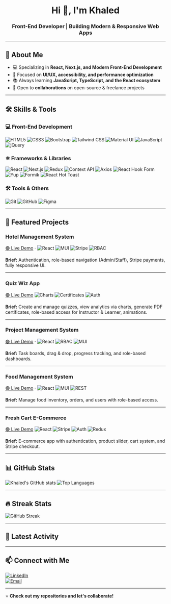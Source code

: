 <h1 align="center">Hi 👋, I'm Khaled</h1>
<h3 align="center">Front-End Developer | Building Modern & Responsive Web Apps</h3>

---

## 🚀 About Me  
- 💻 Specializing in **React, Next.js, and Modern Front-End Development**  
- 🎯 Focused on **UI/UX, accessibility, and performance optimization**  
- 📚 Always learning **JavaScript, TypeScript, and the React ecosystem**  
- 🤝 Open to **collaborations** on open-source & freelance projects  

---

## 🛠️ Skills & Tools  

### 💻 Front-End Development  
![HTML5](https://img.shields.io/badge/HTML5-E34F26?logo=html5&logoColor=white)
![CSS3](https://img.shields.io/badge/CSS3-1572B6?logo=css3&logoColor=white)
![Bootstrap](https://img.shields.io/badge/Bootstrap-7952B3?logo=bootstrap&logoColor=white)
![Tailwind CSS](https://img.shields.io/badge/Tailwind%20CSS-38B2AC?logo=tailwind-css&logoColor=white)
![Material UI](https://img.shields.io/badge/MUI-007FFF?logo=mui&logoColor=white)
![JavaScript](https://img.shields.io/badge/JavaScript-F7DF1E?logo=javascript&logoColor=black)
![jQuery](https://img.shields.io/badge/jQuery-0769AD?logo=jquery&logoColor=white)

### ⚛️ Frameworks & Libraries  
![React](https://img.shields.io/badge/React-20232A?logo=react&logoColor=61DAFB)
![Next.js](https://img.shields.io/badge/Next.js-000000?logo=nextdotjs&logoColor=white)
![Redux](https://img.shields.io/badge/Redux-764ABC?logo=redux&logoColor=white)
![Context API](https://img.shields.io/badge/Context%20API-000000?logo=react&logoColor=white)
![Axios](https://img.shields.io/badge/Axios-5A29E4?logo=axios&logoColor=white)
![React Hook Form](https://img.shields.io/badge/React%20Hook%20Form-EC5990?logo=reacthookform&logoColor=white)
![Yup](https://img.shields.io/badge/Yup-0A0A0A?logo=yup&logoColor=white)
![Formik](https://img.shields.io/badge/Formik-FF5733?logo=formik&logoColor=white)
![React Hot Toast](https://img.shields.io/badge/React%20Hot%20Toast-FFB703?logo=react&logoColor=white)

### 🛠️ Tools & Others  
![Git](https://img.shields.io/badge/Git-F05032?logo=git&logoColor=white)
![GitHub](https://img.shields.io/badge/GitHub-181717?logo=github&logoColor=white)
![Figma](https://img.shields.io/badge/Figma-F24E1E?logo=figma&logoColor=white)

---

## 📌 Featured Projects

<!-- Project: Hotel Management -->
<div align="left">
  
### Hotel Management System
[🟢 Live Demo](https://hotel-managment-system-snowy.vercel.app) ·
![React](https://img.shields.io/badge/React-20232A?logo=react&logoColor=61DAFB)
![MUI](https://img.shields.io/badge/MUI-007FFF?logo=mui&logoColor=white)
![Stripe](https://img.shields.io/badge/Stripe-626CD9?logo=stripe&logoColor=white)
![RBAC](https://img.shields.io/badge/Role%20Based%20Access-OK-blue)

**Brief:** Authentication, role-based navigation (Admin/Staff), Stripe payments, fully responsive UI.
</div>

---

<!-- Project: Quiz Wiz -->
<div align="left">
  
### Quiz Wiz App
[🟢 Live Demo](https://quizz-wizz-app.vercel.app)
![Charts](https://img.shields.io/badge/Charts-Recharts-informational)
![Certificates](https://img.shields.io/badge/Certificates-PDF-blue)
![Auth](https://img.shields.io/badge/Auth-JWT-green)

**Brief:** Create and manage quizzes, view analytics via charts, generate PDF certificates, role-based access for Instructor & Learner, animations.
</div>

---

<!-- Project: Project Management -->
<div align="left">
  
### Project Management System
[🟢 Live Demo](https://project-managment-system-sigma.vercel.app) ·
![React](https://img.shields.io/badge/React-20232A?logo=react&logoColor=61DAFB)
![RBAC](https://img.shields.io/badge/Roles-Admin%2FUser-blue)
![MUI](https://img.shields.io/badge/MUI-007FFF?logo=mui)

**Brief:** Task boards, drag & drop, progress tracking, and role-based dashboards.
</div>

---

<!-- Project: Food Management -->
<div align="left">
  
### Food Management System
[🟢 Live Demo](https://food-managment-two.vercel.app) ·
![React](https://img.shields.io/badge/React-20232A?logo=react&logoColor=61DAFB)
![MUI](https://img.shields.io/badge/MUI-007FFF?logo=mui)
![REST](https://img.shields.io/badge/API-REST-brightgreen)

**Brief:** Manage food inventory, orders, and users with role-based access.
</div>

---

<!-- Project: Fresh Cart -->
<div align="left">
  
### Fresh Cart E-Commerce
[🟢 Live Demo](https://freshcart-flax-gamma.vercel.app) 
![React](https://img.shields.io/badge/React-20232A?logo=react&logoColor=61DAFB)
![Stripe](https://img.shields.io/badge/Stripe-626CD9?logo=stripe)
![Auth](https://img.shields.io/badge/Auth-JWT-green)
![Redux](https://img.shields.io/badge/Redux-764ABC?logo=redux&logoColor=white)


**Brief:** E-commerce app with authentication, product slider, cart system, and Stripe checkout.
</div>

---

## 📊 GitHub Stats
![Khaled's GitHub stats](https://github-readme-stats.vercel.app/api?username=khaled955&show_icons=true&theme=tokyonight)
![Top Languages](https://github-readme-stats.vercel.app/api/top-langs/?username=khaled955&layout=compact&theme=tokyonight)

---

## 🔥 Streak Stats
![GitHub Streak](https://streak-stats.demolab.com?user=khaled955&theme=tokyonight)

---

## 📝 Latest Activity
<!--START_SECTION:activity-->
<!--END_SECTION:activity-->

---

## 📫 Connect with Me  
[![LinkedIn](https://img.shields.io/badge/LinkedIn-0A66C2?logo=linkedin&logoColor=white)](https://www.linkedin.com/in/khaled-mansour-190ab1229/)  
[![Email](https://img.shields.io/badge/Email-D14836?logo=gmail&logoColor=white)](mailto:khaledmansour104@yahoo.com)

---
⭐ **Check out my repositories and let's collaborate!**
